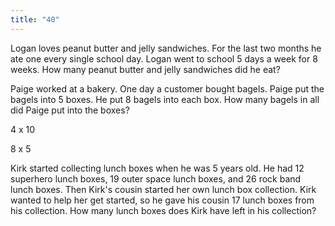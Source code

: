 ```yaml
---
title: "40"
---
```

Logan loves peanut butter and jelly sandwiches. For the last two months he ate one every single school day. Logan went to school 5 days a week for 8 weeks. How many peanut butter and jelly sandwiches did he eat?

Paige worked at a bakery. One day a customer bought bagels. Paige put the bagels into 5 boxes. He put 8 bagels into each box. How many bagels in all did Paige put into the boxes?

4 x 10

8 x 5

Kirk started collecting lunch boxes when he was 5 years old. He had 12 superhero lunch boxes, 19 outer space lunch boxes, and 26 rock band lunch boxes.
Then Kirk's cousin started her own lunch box collection. Kirk wanted to help her get started, so he gave his cousin 17 lunch boxes from his collection. How many lunch boxes does Kirk have left in his collection?

